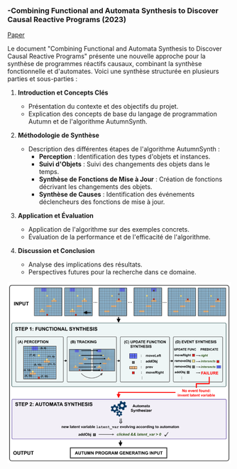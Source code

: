 ### -Combining Functional and Automata Synthesis to Discover Causal Reactive Programs (2023)

[Paper](https://dl.acm.org/doi/pdf/10.1145/3571249)

Le document "Combining Functional and Automata Synthesis to Discover Causal Reactive Programs" présente une nouvelle approche pour la synthèse de programmes réactifs causaux, combinant la synthèse fonctionnelle et d'automates. Voici une synthèse structurée en plusieurs parties et sous-parties :

1. **Introduction et Concepts Clés**
   - Présentation du contexte et des objectifs du projet.
   - Explication des concepts de base du langage de programmation Autumn et de l'algorithme AutumnSynth.

2. **Méthodologie de Synthèse**
   - Description des différentes étapes de l'algorithme AutumnSynth :
     - **Perception** : Identification des types d'objets et instances.
     - **Suivi d'Objets** : Suivi des changements des objets dans le temps.
     - **Synthèse de Fonctions de Mise à Jour** : Création de fonctions décrivant les changements des objets.
     - **Synthèse de Causes** : Identification des événements déclencheurs des fonctions de mise à jour.

3. **Application et Évaluation**
   - Application de l'algorithme sur des exemples concrets.
   - Évaluation de la performance et de l'efficacité de l'algorithme.

4. **Discussion et Conclusion**
   - Analyse des implications des résultats.
   - Perspectives futures pour la recherche dans ce domaine.


![func_automata](../schema/func_automate.png)